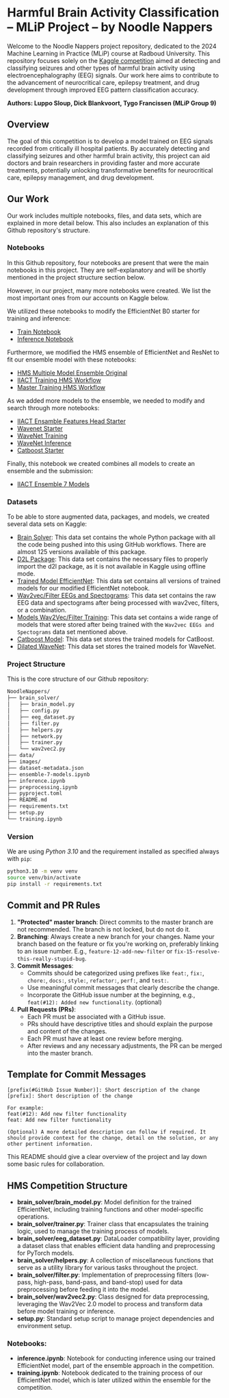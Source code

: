 # Harmful Brain Activity Classification – MLiP Project – by Noodle Nappers

Welcome to the Noodle Nappers project repository, dedicated to the 2024 Machine Learning in Practice (MLiP) course at Radboud University. This repository focuses solely on the [Kaggle competition](https://www.kaggle.com/competitions/hms-harmful-brain-activity-classification) aimed at detecting and classifying seizures and other types of harmful brain activity using electroencephalography (EEG) signals. Our work here aims to contribute to the advancement of neurocritical care, epilepsy treatment, and drug development through improved EEG pattern classification accuracy.

**Authors: Luppo Sloup, Dick Blankvoort, Tygo Francissen (MLiP Group 9)**

## Overview

The goal of this competition is to develop a model trained on EEG signals recorded from critically ill hospital patients. By accurately detecting and classifying seizures and other harmful brain activity, this project can aid doctors and brain researchers in providing faster and more accurate treatments, potentially unlocking transformative benefits for neurocritical care, epilepsy management, and drug development.

## Our Work

Our work includes multiple notebooks, files, and data sets, which are explained in more detail below. This also includes an explanation of this Github repository's structure.

### Notebooks

In this Github repository, four notebooks are present that were the main notebooks in this project. They are self-explanatory and will be shortly mentioned in the project structure section below.

However, in our project, many more notebooks were created. We list the most important ones from our accounts on Kaggle below.

We utilized these notebooks to modify the EfficientNet B0 starter for training and inference:

- [Train Notebook](https://www.kaggle.com/code/tygofrancissen/train-notebook)
- [Inference Notebook](https://www.kaggle.com/code/tygofrancissen/inference-notebook)

Furthermore, we modified the HMS ensemble of EfficientNet and ResNet to fit our ensemble model with these notebooks:

- [HMS Multiple Model Ensemble Original](https://www.kaggle.com/code/luepoe/hms-multiple-model-ensemble-4-notebooks-19b844)
- [IIACT Training HMS Workflow](https://www.kaggle.com/code/luepoe/iiact-training-hms-workflow)
- [Master Training HMS Workflow](https://www.kaggle.com/code/luepoe/master-training-hms-workflow)

As we added more models to the ensemble, we needed to modify and search through more notebooks:

- [IIACT Ensamble Features Head Starter](https://www.kaggle.com/code/luepoe/iiact-ensamble-features-head-starter)
- [Wavenet Starter](https://www.kaggle.com/code/luepoe/wavenet-starter-lb-0-66)
- [WaveNet Training](https://www.kaggle.com/code/luepoe/lb-0-46-dilatedinception-wavenet-training)
- [WaveNet Inference](https://www.kaggle.com/code/luepoe/lb-0-46-dilatedinception-wavenet-inference)
- [Catboost Starter](https://www.kaggle.com/code/luepoe/catboost-starter-lb-0-67)

Finally, this notebook we created combines all models to create an ensemble and the submission:

- [IIACT Ensemble 7 Models](https://www.kaggle.com/code/luepoe/iiact-ensamble-7-models)

### Datasets

To be able to store augmented data, packages, and models, we created several data sets on Kaggle:

- [Brain Solver](https://www.kaggle.com/datasets/luepoe/brain-solver): This data set contains the whole Python package with all the code being pushed into this using GitHub workflows. There are almost 125 versions available of this package.
- [D2L Package](https://www.kaggle.com/datasets/tygofrancissen/d2l-package): This data set contains the necessary files to properly import the d2l package, as it is not available in Kaggle using offline mode.
- [Trained Model EfficientNet](https://www.kaggle.com/datasets/tygofrancissen/trained-model-effnet-mlip9): This data set contains all versions of trained models for our modified EfficientNet notebook.
- [Wav2vec/Filter EEGs and Spectograms](https://www.kaggle.com/datasets/dickblankvoort/w2v-specs): This data set contains the raw EEG data and spectograms after being processed with wav2vec, filters, or a combination.
- [Models Wav2Vec/Filter Training](https://www.kaggle.com/datasets/dickblankvoort/models-first-wav2vec-training): This data set contains a wide range of models that were stored after being trained with the `Wav2vec EEGs and Spectograms` data set mentioned above.
- [Catboost Model](https://www.kaggle.com/datasets/luepoe/catboost-model): This data set stores the trained models for CatBoost.
- [Dilated WaveNet](https://www.kaggle.com/datasets/luepoe/dilated-wavenet): This data set stores the trained models for WaveNet.

### Project Structure

This is the core structure of our Github repository:

``` txt
NoodleNappers/
├── brain_solver/
│   ├── brain_model.py
│   ├── config.py
│   ├── eeg_dataset.py
│   ├── filter.py
│   ├── helpers.py
│   ├── network.py
│   ├── trainer.py
│   └── wav2vec2.py
├── data/
├── images/
├── dataset-metadata.json
├── ensemble-7-models.ipynb
├── inference.ipynb
├── preprocessing.ipynb
├── pyproject.toml
├── README.md
├── requirements.txt
├── setup.py
└── training.ipynb
```

### Version

We are using _Python 3.10_ and the requirement installed as specified always with `pip`:

```bash
python3.10 -m venv venv
source venv/bin/activate
pip install -r requirements.txt
```

## Commit and PR Rules

1. **"Protected" master branch**: Direct commits to the master branch are not recommended. The branch is not locked, but do not do it.
2. **Branching**: Always create a new branch for your changes. Name your branch based on the feature or fix you're working on, preferably linking to an issue number. E.g., `feature-12-add-new-filter` or `fix-15-resolve-this-really-stupid-bug`.
3. **Commit Messages**:
   - Commits should be categorized using prefixes like `feat:`, `fix:`, `chore:`, `docs:`, `style:`, `refactor:`, `perf:`, and `test:`.
   - Use meaningful commit messages that clearly describe the change.
   - Incorporate the GitHub issue number at the beginning, e.g., `feat(#12): Added new functionality`. (optional)
4. **Pull Requests (PRs)**:
   - Each PR must be associated with a GitHub issue.
   - PRs should have descriptive titles and should explain the purpose and content of the changes.
   - Each PR must have at least one review before merging.
   - After reviews and any necessary adjustments, the PR can be merged into the master branch.

## Template for Commit Messages

```
[prefix(#GitHub Issue Number)]: Short description of the change
[prefix]: Short description of the change

For example:
feat(#12): Add new filter functionality
feat: Add new filter functionality

(Optional) A more detailed description can follow if required. It should provide context for the change, detail on the solution, or any other pertinent information.
```

This README should give a clear overview of the project and lay down some basic rules for collaboration.

## HMS Competition Structure

- **brain_solver/brain_model.py**: Model definition for the trained EfficientNet, including training functions and other model-specific operations.
- **brain_solver/trainer.py**: Trainer class that encapsulates the training logic, used to manage the training process of models.
- **brain_solver/eeg_dataset.py**: DataLoader compatibility layer, providing a dataset class that enables efficient data handling and preprocessing for PyTorch models.
- **brain_solver/helpers.py**: A collection of miscellaneous functions that serve as a utility library for various tasks throughout the project.
- **brain_solver/filter.py**: Implementation of preprocessing filters (low-pass, high-pass, band-pass, and band-stop) used for data preprocessing before feeding it into the model.
- **brain_solver/wav2vec2.py**: Class designed for data preprocessing, leveraging the Wav2Vec 2.0 model to process and transform data before model training or inference.
- **setup.py**: Standard setup script to manage project dependencies and environment setup.

### Notebooks:

- **inference.ipynb**: Notebook for conducting inference using our trained EfficientNet model, part of the ensemble approach in the competition.
- **training.ipynb**: Notebook dedicated to the training process of our EfficientNet model, which is later utilized within the ensemble for the competition.
